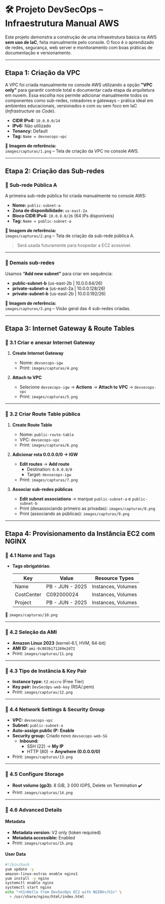 # 🛠️ Projeto DevSecOps – Infraestrutura Manual AWS

Este projeto demonstra a construção de uma infraestrutura básica na AWS **sem uso de IaC**, feita manualmente pelo console. O foco é o aprendizado de redes, segurança, web server e monitoramento com boas práticas de documentação e versionamento.

---

## Etapa 1: Criação da VPC

A VPC foi criada manualmente no console AWS utilizando a opção **"VPC only"** para garantir controle total e documentar cada etapa da arquitetura em nuvem. Essa escolha nos permite adicionar manualmente todos os componentes como sub-redes, roteadores e gateways – prática ideal em ambientes educacionais, versionados e com ou sem foco em IaC (*Infrastructure as Code*).

- **CIDR IPv4:** `10.0.0.0/24`  
- **IPv6:** Não utilizado  
- **Tenancy:** Default  
- **Tag:** `Name = devsecops-vpc`  

📸 **Imagem de referência:**  
`images/capturas/1.png` – Tela de criação da VPC no console AWS.

---

## Etapa 2: Criação das Sub-redes

### 🔹 Sub-rede Pública A

A primeira sub-rede pública foi criada manualmente no console AWS:

- **Nome:** `public-subnet-a`  
- **Zona de disponibilidade:** `us-east-2a`  
- **Bloco CIDR IPv4:** `10.0.0.0/26` (64 IPs disponíveis)  
- **Tag:** `Name = public-subnet-a`  

📸 **Imagem de referência:**  
`images/capturas/2.png` – Tela de criação da sub-rede pública A.

> Será usada futuramente para hospedar a EC2 acessível.

---

### 🔹 Demais sub-redes

Usamos **“Add new subnet”** para criar em sequência:

- **public-subnet-b** (us-east-2b | 10.0.0.64/26)  
- **private-subnet-a** (us-east-2a | 10.0.0.128/26)  
- **private-subnet-b** (us-east-2b | 10.0.0.192/26)  

📸 **Imagem de referência:**  
`images/capturas/3.png` – Visão geral das 4 sub-redes criadas.

---

## Etapa 3: Internet Gateway & Route Tables

### 🔸 3.1 Criar e anexar Internet Gateway

1. **Create Internet Gateway**  
   - Nome: `devsecops-igw`  
   - Print: `images/capturas/4.png`  

2. **Attach to VPC**  
   - Selecione `devsecops-igw` → **Actions** → **Attach to VPC** → `devsecops-vpc`  
   - Print: `images/capturas/5.png`

---

### 🔸 3.2 Criar Route Table pública

1. **Create Route Table**  
   - Nome: `public-route-table`  
   - VPC: `devsecops-vpc`  
   - Print: `images/capturas/6.png`

2. **Adicionar rota 0.0.0.0/0 → IGW**  
   - **Edit routes** → **Add route**  
     - Destination: `0.0.0.0/0`  
     - Target: `devsecops-igw`  
   - Print: `images/capturas/7.png`

3. **Associar sub-redes públicas**  
   - **Edit subnet associations** → marque `public-subnet-a` e `public-subnet-b`  
   - Print (desassociando primeiro as privadas): `images/capturas/8.png`  
   - Print (associando as públicas): `images/capturas/9.png`

---

## Etapa 4: Provisionamento da Instância EC2 com NGINX

### 🔹 4.1 Name and Tags

- **Tags obrigatórias**:

  | Key         | Value           | Resource Types        |
  |-------------|------------------|-----------------------|
  | Name        | PB - JUN - 2025 | Instances, Volumes    |
  | CostCenter  | C092000024      | Instances, Volumes    |
  | Project     | PB - JUN - 2025 | Instances, Volumes    |

📸 `images/capturas/10.png`

---

### 🔹 4.2 Seleção da AMI

- **Amazon Linux 2023** (kernel-6.1, HVM, 64-bit)  
- **AMI ID:** `ami-0c803b171269e2d72`  
- Print: `images/capturas/11.png`

---

### 🔹 4.3 Tipo de Instância & Key Pair

- **Instance type:** `t2.micro` (Free Tier)  
- **Key pair:** `DevSecOps-web-key` (RSA/.pem)  
- Print: `images/capturas/12.png`

---

### 🔹 4.4 Network Settings & Security Group

- **VPC:** `devsecops-vpc`  
- **Subnet:** `public-subnet-a`  
- **Auto-assign public IP:** **Enable**  
- **Security group:** Criado novo `devsecops-web-SG`  
  - **Inbound:**
    - SSH (22) → **My IP**  
    - HTTP (80) → **Anywhere (0.0.0.0/0)**  
- Print: `images/capturas/13.png`

---

### 🔹 4.5 Configure Storage

- **Root volume (gp3):** 8 GiB, 3 000 IOPS, Delete on Termination ✔️  
- Print: `images/capturas/14.png`

---

### 🔹 4.6 Advanced Details

#### Metadata
- **Metadata version:** V2 only (token required)  
- **Metadata accessible:** Enabled  
- Print: `images/capturas/15.png`

#### User Data
```bash
#!/bin/bash
yum update -y
amazon-linux-extras enable nginx1
yum install -y nginx
systemctl enable nginx
systemctl start nginx
echo "<h1>Hello from DevSecOps EC2 with NGINX</h1>" \
  > /usr/share/nginx/html/index.html
